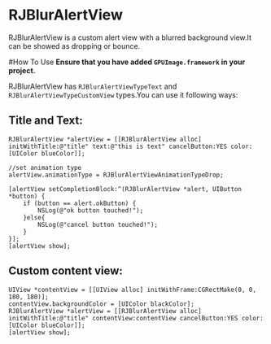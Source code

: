RJBlurAlertView
===============

RJBlurAlertView is a custom alert view with a blurred background view.It can be showed as dropping or bounce.


#How To Use
**Ensure that you have added `GPUImage.framework` in your project.**

RJBlurAlertView has `RJBlurAlertViewTypeText` and `RJBlurAlertViewTypeCustomView` types.You can use it following ways:

Title and Text:
--------------
	RJBlurAlertView *alertView = [[RJBlurAlertView alloc] initWithTitle:@"title" text:@"this is text" cancelButton:YES color:[UIColor blueColor]];
    
    //set animation type
    alertView.animationType = RJBlurAlertViewAnimationTypeDrop;
    
    [alertView setCompletionBlock:^(RJBlurAlertView *alert, UIButton *button) {
        if (button == alert.okButton) {
            NSLog(@"ok button touched!");
        }else{
            NSLog(@"cancel button touched!");
        }
    }];
    [alertView show];
    
Custom content view:
-------------------

	UIView *contentView = [[UIView alloc] initWithFrame:CGRectMake(0, 0, 180, 180)]; 
	contentView.backgroundColor = [UIColor blackColor];
    RJBlurAlertView *alertView = [[RJBlurAlertView alloc] initWithTitle:@"title" contentView:contentView cancelButton:YES color:[UIColor blueColor]];
    [alertView show];


